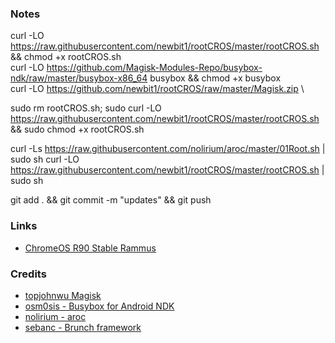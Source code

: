 ### Notes

curl -LO https://raw.githubusercontent.com/newbit1/rootCROS/master/rootCROS.sh && chmod +x rootCROS.sh \
curl -LO https://github.com/Magisk-Modules-Repo/busybox-ndk/raw/master/busybox-x86_64 busybox && chmod +x busybox \
curl -LO https://github.com/newbit1/rootCROS/raw/master/Magisk.zip \

sudo rm rootCROS.sh; sudo curl -LO https://raw.githubusercontent.com/newbit1/rootCROS/master/rootCROS.sh && sudo chmod +x rootCROS.sh

curl -Ls https://raw.githubusercontent.com/nolirium/aroc/master/01Root.sh | sudo sh
curl -LO https://raw.githubusercontent.com/newbit1/rootCROS/master/rootCROS.sh | sudo sh

git add . && git commit -m "updates" && git push

### Links
* [ChromeOS R90 Stable Rammus](https://dl.google.com/dl/edgedl/chromeos/recovery/chromeos_13816.64.0_rammus_recovery_stable-channel_mp-v2.bin.zip)

### Credits
* [topjohnwu Magisk](https://github.com/topjohnwu/Magisk/releases)
* [osm0sis - Busybox for Android NDK](https://github.com/Magisk-Modules-Repo/busybox-ndk)
* [nolirium - aroc](https://github.com/nolirium/aroc)
* [sebanc - Brunch framework](https://github.com/sebanc/brunch)


